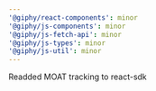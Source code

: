 ```yaml
---
'@giphy/react-components': minor
'@giphy/js-components': minor
'@giphy/js-fetch-api': minor
'@giphy/js-types': minor
'@giphy/js-util': minor
---
```


Readded MOAT tracking to react-sdk
